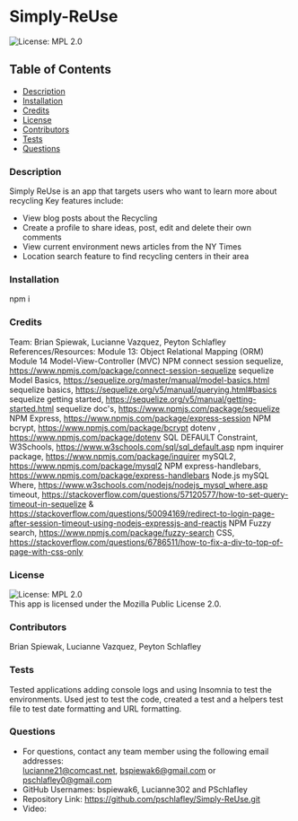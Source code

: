 # Simply-ReUse
![License: MPL 2.0](https://img.shields.io/badge/License-MPL%202.0-brightgreen.svg)

## Table of Contents
* [Description](#description)
* [Installation](#installation)
* [Credits](#credits)
* [License](#license)
* [Contributors](#contributors)
* [Tests](#tests) 
* [Questions](#questions) 


### Description 
Simply ReUse is an app that targets users who want to learn more about recycling
Key features include: 
* View blog posts about the Recycling
* Create a profile to share ideas, post, edit and delete their own comments
* View current environment news articles from the NY Times
* Location search feature to find recycling centers in their area


### Installation
npm i 

### Credits
Team: Brian Spiewak, Lucianne Vazquez, Peyton Schlafley 
References/Resources: 
Module 13: Object Relational Mapping (ORM) Module 14 Model-View-Controller (MVC) NPM connect session sequelize, https://www.npmjs.com/package/connect-session-sequelize sequelize Model Basics, https://sequelize.org/master/manual/model-basics.html sequelize basics, https://sequelize.org/v5/manual/querying.html#basics sequelize getting started, https://sequelize.org/v5/manual/getting-started.html sequelize doc's, https://www.npmjs.com/package/sequelize NPM Express, https://www.npmjs.com/package/express-session NPM bcrypt, https://www.npmjs.com/package/bcrypt dotenv , https://www.npmjs.com/package/dotenv SQL DEFAULT Constraint, W3Schools, https://www.w3schools.com/sql/sql_default.asp npm inquirer package, https://www.npmjs.com/package/inquirer mySQL2, https://www.npmjs.com/package/mysql2 NPM express-handlebars, https://www.npmjs.com/package/express-handlebars Node.js mySQL Where, https://www.w3schools.com/nodejs/nodejs_mysql_where.asp timeout, https://stackoverflow.com/questions/57120577/how-to-set-query-timeout-in-sequelize & https://stackoverflow.com/questions/50094169/redirect-to-login-page-after-session-timeout-using-nodejs-expressjs-and-reactjs
NPM Fuzzy search, https://www.npmjs.com/package/fuzzy-search
CSS, https://stackoverflow.com/questions/6786511/how-to-fix-a-div-to-top-of-page-with-css-only

### License
![License: MPL 2.0](https://img.shields.io/badge/License-MPL%202.0-brightgreen.svg) <br>
This app is licensed under the Mozilla Public License 2.0.

### Contributors
Brian Spiewak, Lucianne Vazquez, Peyton Schlafley 

### Tests 
Tested applications adding console logs and using Insomnia to test the environments. 
Used jest to test the code, created a test and a helpers test file to test date formatting and URL formatting.  

### Questions 
* For questions, contact any team member using the following email addresses: <br> lucianne21@comcast.net, bspiewak6@gmail.com or pschlafley0@gmail.com
* GitHub Usernames: bspiewak6, Lucianne302 and PSchlafley
* Repository Link: https://github.com/pschlafley/Simply-ReUse.git 
* Video: 
